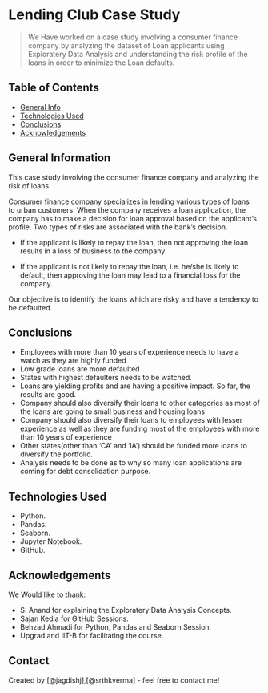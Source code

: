 # Lending Club Case Study
> We Have worked on a case study involving a consumer finance company by analyzing the dataset of Loan applicants using Exploratery Data Analysis and understanding the risk profile of the loans in order to minimize the Loan defaults.


## Table of Contents
* [General Info](#general-information)
* [Technologies Used](#technologies-used)
* [Conclusions](#conclusions)
* [Acknowledgements](#acknowledgements)

<!-- You can include any other section that is pertinent to your problem -->

## General Information

This case study involving the consumer finance company and analyzing the risk of loans.

Consumer finance company specializes in lending various types of loans to urban customers. When the company receives a loan application, the company has to make a decision for loan approval based on the applicant’s profile. Two types of risks are associated with the bank’s decision.

- If the applicant is likely to repay the loan, then not approving the loan results in a loss of business to the company

- If the applicant is not likely to repay the loan, i.e. he/she is likely to default, then approving the loan may lead to a financial loss for the company.

Our objective is to identify the loans which are risky and have a tendency to be defaulted.

<!-- You don't have to answer all the questions - just the ones relevant to your project. -->

## Conclusions

- Employees with more than 10 years of experience needs to have a watch as they are highly funded
- Low grade loans are more defaulted
- States with highest defaulters needs to be watched. 
- Loans are yielding profits and are having a positive impact. So far, the results are good.
- Company should also diversify their loans to other categories as most of the loans are going to small business and housing loans
- Company should also diversify their loans to employees with lesser experience as well as they are funding most of the employees with more than 10 years of experience
- Other states(other than ‘CA’ and ‘IA’) should be funded more loans to diversify the portfolio.
- Analysis needs to be done as to why so many loan applications are coming for debt consolidation purpose.

<!-- You don't have to answer all the questions - just the ones relevant to your project. -->

## Technologies Used
- Python.
- Pandas.
- Seaborn.
- Jupyter Notebook.
- GitHub.

<!-- As the libraries versions keep on changing, it is recommended to mention the version of library used in this project -->

## Acknowledgements
We Would like to thank:
- S. Anand for explaining the Exploratery Data Analysis Concepts.
- Sajan Kedia for GitHub Sessions.
- Behzad Ahmadi for Python, Pandas and Seaborn Session.
- Upgrad and IIT-B for facilitating the course.


## Contact
Created by [@jagdishj],[@srthkverma]  - feel free to contact me!


<!-- Optional -->
<!-- ## License -->
<!-- This project is open source and available under the [... License](). -->

<!-- You don't have to include all sections - just the one's relevant to your project -->
